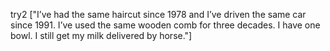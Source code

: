 try2
["I’ve had the same haircut since 1978 and I’ve driven the same car since 1991. I’ve used the same wooden comb for three decades. I have one bowl. I still get my milk delivered by horse."]